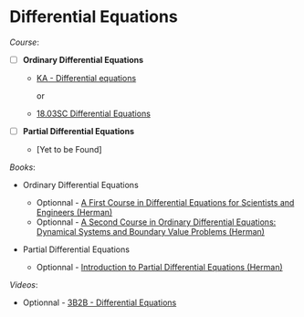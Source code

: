 # Differential Equations

_Course_: 

- [ ] **Ordinary Differential Equations**

  - [KA - Differential equations](https://www.khanacademy.org/math/differential-equations)
    
    or
    
  - [18.03SC Differential Equations](https://ocw.mit.edu/courses/18-03sc-differential-equations-fall-2011/)

- [ ] **Partial Differential Equations**
      
  - [Yet to be Found]

_Books_:

- Ordinary Differential Equations

  - Optionnal - [A First Course in Differential Equations for Scientists and Engineers (Herman)](<https://math.libretexts.org/Bookshelves/Differential_Equations/A_First_Course_in_Differential_Equations_for_Scientists_and_Engineers_(Herman)>)
  - Optionnal - [A Second Course in Ordinary Differential Equations: Dynamical Systems and Boundary Value Problems (Herman)](<https://math.libretexts.org/Bookshelves/Differential_Equations/A_Second_Course_in_Ordinary_Differential_Equations%3A_Dynamical_Systems_and_Boundary_Value_Problems_(Herman)>)
 
- Partial Differential Equations

  - Optionnal - [Introduction to Partial Differential Equations (Herman)](<https://math.libretexts.org/Bookshelves/Differential_Equations/Introduction_to_Partial_Differential_Equations_(Herman)>)


_Videos_:

  - Optionnal - [3B2B - Differential Equations](https://www.4blue1brown.com/topics/differential-equations)
